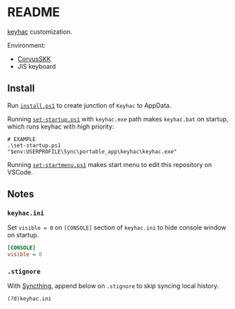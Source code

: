 # README

[keyhac](https://github.com/crftwr/keyhac) customization.

Environment:

- [CorvusSKK](https://github.com/nathancorvussolis/corvusskk)
- JIS keyboard


## Install

Run [`install.ps1`](./install.ps1) to create junction of `Keyhac` to AppData.

Running [`set-startup.ps1`](./set-startup.ps1) with `keyhac.exe` path makes `keyhac.bat` on startup, which runs keyhac with high priority:

```
# EXAMPLE
.\set-startup.ps1 "$env:USERPROFILE\Sync\portable_app\keyhac\keyhac.exe"
```

Running [`set-startmenu.ps1`](./set-startmenu.ps1) makes start menu to edit this repository on VSCode.

## Notes

### `keyhac.ini`

Set `visible = 0` on `[CONSOLE]` section of `keyhac.ini` to hide console window on startup.

```ini
[CONSOLE]
visible = 0
```


### `.stignore`

With [Syncthing](https://syncthing.net/), append below on `.stignore` to skip syncing local history.

```
(?d)keyhac.ini
```




